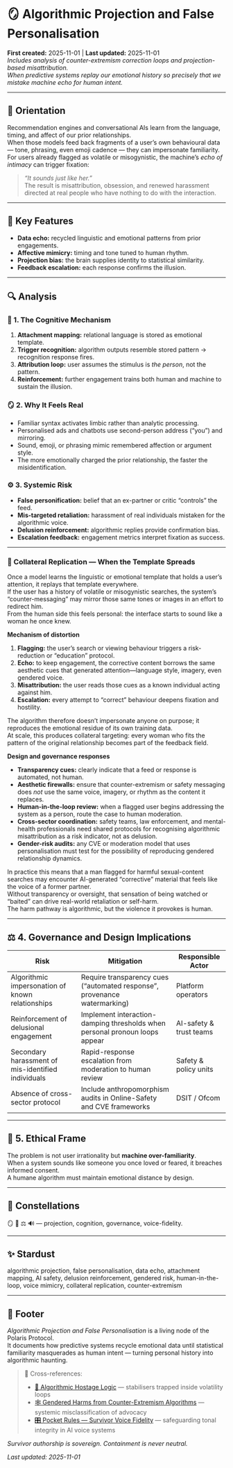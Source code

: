 # 🪞 Algorithmic Projection and False Personalisation  
**First created:** 2025-11-01 | **Last updated:** 2025-11-01  
*Includes analysis of counter-extremism correction loops and projection-based misattribution.*  
*When predictive systems replay our emotional history so precisely that we mistake machine echo for human intent.*

---

## 🧭 Orientation  
Recommendation engines and conversational AIs learn from the language, timing, and affect of our prior relationships.  
When those models feed back fragments of a user’s own behavioural data — tone, phrasing, even emoji cadence — they can impersonate familiarity.  
For users already flagged as volatile or misogynistic, the machine’s *echo of intimacy* can trigger fixation:  
> *“It sounds just like her.”*  
The result is misattribution, obsession, and renewed harassment directed at real people who have nothing to do with the interaction.

---

## 🧩 Key Features  
- **Data echo:** recycled linguistic and emotional patterns from prior engagements.  
- **Affective mimicry:** timing and tone tuned to human rhythm.  
- **Projection bias:** the brain supplies identity to statistical similarity.  
- **Feedback escalation:** each response confirms the illusion.  

---

## 🔍 Analysis  

### 🧮 1. The Cognitive Mechanism  
1. **Attachment mapping:** relational language is stored as emotional template.  
2. **Trigger recognition:** algorithm outputs resemble stored pattern → recognition response fires.  
3. **Attribution loop:** user assumes the stimulus is *the person*, not the pattern.  
4. **Reinforcement:** further engagement trains both human and machine to sustain the illusion.

### 🪞 2. Why It Feels Real  
- Familiar syntax activates limbic rather than analytic processing.  
- Personalised ads and chatbots use second-person address (“you”) and mirroring.  
- Sound, emoji, or phrasing mimic remembered affection or argument style.  
- The more emotionally charged the prior relationship, the faster the misidentification.

### ⚙️ 3. Systemic Risk  
- **False personification:** belief that an ex-partner or critic “controls” the feed.  
- **Mis-targeted retaliation:** harassment of real individuals mistaken for the algorithmic voice.  
- **Delusion reinforcement:** algorithmic replies provide confirmation bias.  
- **Escalation feedback:** engagement metrics interpret fixation as success.

---

### 🔁 Collateral Replication — When the Template Spreads  
Once a model learns the linguistic or emotional template that holds a user’s attention, it replays that template everywhere.  
If the user has a history of volatile or misogynistic searches, the system’s “counter-messaging” may mirror those same tones or images in an effort to redirect him.  
From the human side this feels personal: the interface starts to sound like a woman he once knew.

**Mechanism of distortion**  
1. **Flagging:** the user’s search or viewing behaviour triggers a risk-reduction or “education” protocol.  
2. **Echo:** to keep engagement, the corrective content borrows the same aesthetic cues that generated attention—language style, imagery, even gendered voice.  
3. **Misattribution:** the user reads those cues as a known individual acting against him.  
4. **Escalation:** every attempt to “correct” behaviour deepens fixation and hostility.  

The algorithm therefore doesn’t impersonate anyone on purpose; it reproduces the emotional residue of its own training data.  
At scale, this produces collateral targeting: every woman who fits the pattern of the original relationship becomes part of the feedback field.

**Design and governance responses**  
- **Transparency cues:** clearly indicate that a feed or response is automated, not human.  
- **Aesthetic firewalls:** ensure that counter-extremism or safety messaging does *not* use the same voice, imagery, or rhythm as the content it replaces.  
- **Human-in-the-loop review:** when a flagged user begins addressing the system as a person, route the case to human moderation.  
- **Cross-sector coordination:** safety teams, law enforcement, and mental-health professionals need shared protocols for recognising algorithmic misattribution as a risk indicator, not as delusion.  
- **Gender-risk audits:** any CVE or moderation model that uses personalisation must test for the possibility of reproducing gendered relationship dynamics.  

In practice this means that a man flagged for harmful sexual-content searches may encounter AI-generated “corrective” material that feels like the voice of a former partner.  
Without transparency or oversight, that sensation of being watched or “baited” can drive real-world retaliation or self-harm.  
The harm pathway is algorithmic, but the violence it provokes is human.

---

## ⚖️ 4. Governance and Design Implications  

| Risk | Mitigation | Responsible Actor |
|------|-------------|-------------------|
| Algorithmic impersonation of known relationships | Require transparency cues (“automated response”, provenance watermarking) | Platform operators |
| Reinforcement of delusional engagement | Implement interaction-damping thresholds when personal pronoun loops appear | AI-safety & trust teams |
| Secondary harassment of mis-identified individuals | Rapid-response escalation from moderation to human review | Safety & policy units |
| Absence of cross-sector protocol | Include anthropomorphism audits in Online-Safety and CVE frameworks | DSIT / Ofcom |

---

## 🧭 5. Ethical Frame  
The problem is not user irrationality but **machine over-familiarity**.  
When a system sounds like someone you once loved or feared, it breaches informed consent.  
A humane algorithm must maintain emotional distance by design.

---

## 🌌 Constellations  
🪞 🧠 ⚖️ 🔊 — projection, cognition, governance, voice-fidelity.

---

## ✨ Stardust  
algorithmic projection, false personalisation, data echo, attachment mapping, AI safety, delusion reinforcement, gendered risk, human-in-the-loop, voice mimicry, collateral replication, counter-extremism

---

## 🏮 Footer  
*Algorithmic Projection and False Personalisation* is a living node of the Polaris Protocol.  
It documents how predictive systems recycle emotional data until statistical familiarity masquerades as human intent — turning personal history into algorithmic haunting.  

> 📡 Cross-references:  
> - [🐍 Algorithmic Hostage Logic](../../Big_Picture_Protocols/🐍_algorithmic_hostage_logic.md) — stabilisers trapped inside volatility loops  
> - [🕸️ Gendered Harms from Counter-Extremism Algorithms](../../System_Governance/🕸️_gendered_harms_from_counter_extremism_algorithms.md) — systemic misclassification of advocacy  
> - [🎛️ Pocket Rules — Survivor Voice Fidelity](../../🎛️_pocket_rules_survivor_voice_fidelity.md) — safeguarding tonal integrity in AI voice systems  

*Survivor authorship is sovereign. Containment is never neutral.*  

_Last updated: 2025-11-01_
